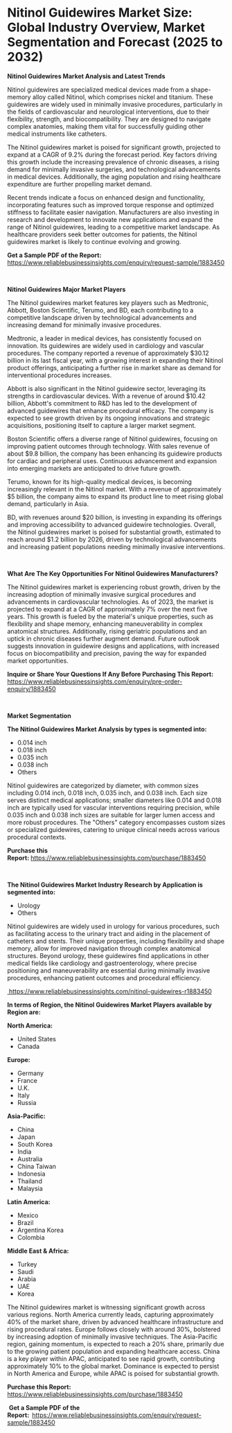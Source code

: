 <p><h1>Nitinol Guidewires Market Size: Global Industry Overview, Market Segmentation and Forecast (2025 to 2032)</h1></p><p><strong>Nitinol Guidewires Market Analysis and Latest Trends</strong></p>
<p><p>Nitinol guidewires are specialized medical devices made from a shape-memory alloy called Nitinol, which comprises nickel and titanium. These guidewires are widely used in minimally invasive procedures, particularly in the fields of cardiovascular and neurological interventions, due to their flexibility, strength, and biocompatibility. They are designed to navigate complex anatomies, making them vital for successfully guiding other medical instruments like catheters.</p><p>The Nitinol guidewires market is poised for significant growth, projected to expand at a CAGR of 9.2% during the forecast period. Key factors driving this growth include the increasing prevalence of chronic diseases, a rising demand for minimally invasive surgeries, and technological advancements in medical devices. Additionally, the aging population and rising healthcare expenditure are further propelling market demand.</p><p>Recent trends indicate a focus on enhanced design and functionality, incorporating features such as improved torque response and optimized stiffness to facilitate easier navigation. Manufacturers are also investing in research and development to innovate new applications and expand the range of Nitinol guidewires, leading to a competitive market landscape. As healthcare providers seek better outcomes for patients, the Nitinol guidewires market is likely to continue evolving and growing.</p></p>
<p><strong>Get a Sample PDF of the Report:&nbsp;</strong> <a href="https://www.reliablebusinessinsights.com/enquiry/request-sample/1883450?utm_campaign=2274&utm_medium=2&utm_source=Github&utm_content=ia&utm_term=13042025&utm_id=nitinol-guidewires">https://www.reliablebusinessinsights.com/enquiry/request-sample/1883450</a></p>
<p>&nbsp;</p>
<p><strong>Nitinol Guidewires Major Market Players</strong></p>
<p><p>The Nitinol guidewires market features key players such as Medtronic, Abbott, Boston Scientific, Terumo, and BD, each contributing to a competitive landscape driven by technological advancements and increasing demand for minimally invasive procedures.</p><p>Medtronic, a leader in medical devices, has consistently focused on innovation. Its guidewires are widely used in cardiology and vascular procedures. The company reported a revenue of approximately $30.12 billion in its last fiscal year, with a growing interest in expanding their Nitinol product offerings, anticipating a further rise in market share as demand for interventional procedures increases.</p><p>Abbott is also significant in the Nitinol guidewire sector, leveraging its strengths in cardiovascular devices. With a revenue of around $10.42 billion, Abbott's commitment to R&D has led to the development of advanced guidewires that enhance procedural efficacy. The company is expected to see growth driven by its ongoing innovations and strategic acquisitions, positioning itself to capture a larger market segment.</p><p>Boston Scientific offers a diverse range of Nitinol guidewires, focusing on improving patient outcomes through technology. With sales revenue of about $9.8 billion, the company has been enhancing its guidewire products for cardiac and peripheral uses. Continuous advancement and expansion into emerging markets are anticipated to drive future growth.</p><p>Terumo, known for its high-quality medical devices, is becoming increasingly relevant in the Nitinol market. With a revenue of approximately $5 billion, the company aims to expand its product line to meet rising global demand, particularly in Asia.</p><p>BD, with revenues around $20 billion, is investing in expanding its offerings and improving accessibility to advanced guidewire technologies. Overall, the Nitinol guidewires market is poised for substantial growth, estimated to reach around $1.2 billion by 2026, driven by technological advancements and increasing patient populations needing minimally invasive interventions.</p></p>
<p>&nbsp;</p>
<p><strong>What Are The Key Opportunities For Nitinol Guidewires Manufacturers?</strong></p>
<p><p>The Nitinol guidewires market is experiencing robust growth, driven by the increasing adoption of minimally invasive surgical procedures and advancements in cardiovascular technologies. As of 2023, the market is projected to expand at a CAGR of approximately 7% over the next five years. This growth is fueled by the material's unique properties, such as flexibility and shape memory, enhancing maneuverability in complex anatomical structures. Additionally, rising geriatric populations and an uptick in chronic diseases further augment demand. Future outlook suggests innovation in guidewire designs and applications, with increased focus on biocompatibility and precision, paving the way for expanded market opportunities.</p></p>
<p><strong>Inquire or Share Your Questions If Any Before Purchasing This Report:</strong> <a href="https://www.reliablebusinessinsights.com/enquiry/pre-order-enquiry/1883450?utm_campaign=2274&utm_medium=2&utm_source=Github&utm_content=ia&utm_term=13042025&utm_id=nitinol-guidewires">https://www.reliablebusinessinsights.com/enquiry/pre-order-enquiry/1883450</a></p>
<p>&nbsp;</p>
<p><strong>Market Segmentation</strong></p>
<p><strong>The Nitinol Guidewires Market Analysis by types is segmented into:</strong></p>
<p><ul><li>0.014 inch</li><li>0.018 inch</li><li>0.035 inch</li><li>0.038 inch</li><li>Others</li></ul></p>
<p><p>Nitinol guidewires are categorized by diameter, with common sizes including 0.014 inch, 0.018 inch, 0.035 inch, and 0.038 inch. Each size serves distinct medical applications; smaller diameters like 0.014 and 0.018 inch are typically used for vascular interventions requiring precision, while 0.035 inch and 0.038 inch sizes are suitable for larger lumen access and more robust procedures. The "Others" category encompasses custom sizes or specialized guidewires, catering to unique clinical needs across various procedural contexts.</p></p>
<p><strong>Purchase this Report:&nbsp;</strong><a href="https://www.reliablebusinessinsights.com/purchase/1883450?utm_campaign=2274&utm_medium=2&utm_source=Github&utm_content=ia&utm_term=13042025&utm_id=nitinol-guidewires">https://www.reliablebusinessinsights.com/purchase/1883450</a></p>
<p>&nbsp;</p>
<p><strong>The Nitinol Guidewires Market Industry Research by Application is segmented into:</strong></p>
<p><ul><li>Urology</li><li>Others</li></ul></p>
<p><p>Nitinol guidewires are widely used in urology for various procedures, such as facilitating access to the urinary tract and aiding in the placement of catheters and stents. Their unique properties, including flexibility and shape memory, allow for improved navigation through complex anatomical structures. Beyond urology, these guidewires find applications in other medical fields like cardiology and gastroenterology, where precise positioning and maneuverability are essential during minimally invasive procedures, enhancing patient outcomes and procedural efficiency.</p></p>
<p><a href="https://www.reliablebusinessinsights.com/nitinol-guidewires-r1883450?utm_campaign=2274&utm_medium=2&utm_source=Github&utm_content=ia&utm_term=13042025&utm_id=nitinol-guidewires">&nbsp;https://www.reliablebusinessinsights.com/nitinol-guidewires-r1883450</a></p>
<p><strong>In terms of Region, the Nitinol Guidewires Market Players available by Region are:</strong></p>
<p>
    <p> <strong> North America: </strong>
        <ul>
            <li>United States</li>
            <li>Canada</li>
        </ul>
        </p> 
    <p> <strong> Europe: </strong>
        <ul>
            <li>Germany</li>
            <li>France</li>
            <li>U.K.</li>
            <li>Italy</li>
            <li>Russia</li>
        </ul>
        </p> 
    <p> <strong> Asia-Pacific: </strong>
        <ul>
            <li>China</li>
            <li>Japan</li>
            <li>South Korea</li>
            <li>India</li>
            <li>Australia</li>
            <li>China Taiwan</li>
            <li>Indonesia</li>
            <li>Thailand</li>
            <li>Malaysia</li>
        </ul>
        </p> 
    <p> <strong> Latin America: </strong>
        <ul>
            <li>Mexico</li>
            <li>Brazil</li>
            <li>Argentina Korea</li>
            <li>Colombia</li>
        </ul>
        </p> 
    <p> <strong> Middle East & Africa: </strong>
        <ul>
            <li>Turkey</li>
            <li>Saudi</li>
            <li>Arabia</li>
            <li>UAE</li>
            <li>Korea</li>
        </ul>
    </p>
    </p>
<p><p>The Nitinol guidewires market is witnessing significant growth across various regions. North America currently leads, capturing approximately 40% of the market share, driven by advanced healthcare infrastructure and rising procedural rates. Europe follows closely with around 30%, bolstered by increasing adoption of minimally invasive techniques. The Asia-Pacific region, gaining momentum, is expected to reach a 20% share, primarily due to the growing patient population and expanding healthcare access. China is a key player within APAC, anticipated to see rapid growth, contributing approximately 10% to the global market. Dominance is expected to persist in North America and Europe, while APAC is poised for substantial growth.</p></p>
<p><strong>Purchase this Report: </strong><a href="https://www.reliablebusinessinsights.com/purchase/1883450?utm_campaign=2274&utm_medium=2&utm_source=Github&utm_content=ia&utm_term=13042025&utm_id=nitinol-guidewires">https://www.reliablebusinessinsights.com/purchase/1883450</a></p>
<p>&nbsp;<strong>Get a Sample PDF of the Report:&nbsp;&nbsp;</strong><a href="https://www.reliablebusinessinsights.com/enquiry/request-sample/1883450?utm_campaign=2274&utm_medium=2&utm_source=Github&utm_content=ia&utm_term=13042025&utm_id=nitinol-guidewires">https://www.reliablebusinessinsights.com/enquiry/request-sample/1883450</a></p>
<p><strong></strong></p>
<p><p></p><p></p><p></p></p>